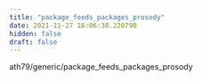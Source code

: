 ```yaml
---
title: "package_feeds_packages_prosody"
date: 2021-11-27 16:06:38.220790
hidden: false
draft: false
---
```


ath79/generic/package_feeds_packages_prosody

